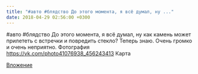 ```yaml
---
title: "#авто #блядство До этого момента, я всё думал, ну ..."
date: 2018-04-29 02:56:00 +0300
---
```


#авто #блядство До этого момента, я всё думал, ну как камень может прилететь с встречки и повредить стекло? Теперь знаю. Очень громко и очень неприятно.
Фотография
<a class="vk-attach" href="https://vk.com/photo41076938_456243413">https://vk.com/photo41076938_456243413</a>
Карта

<a class="vk-attach" href="https://vk.com/photo41076938_456243413">Вложение</a>
